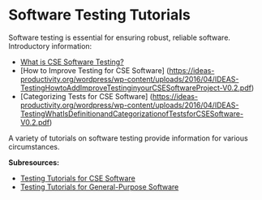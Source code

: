 
# Software Testing Tutorials

Software testing is essential for ensuring robust, reliable software.  Introductory information:
* [What is CSE Software Testing?](https://ideas-productivity.org/wordpress/wp-content/uploads/2016/04/IDEAS-TestingWhatAreSoftwareTestingPractices-V0.2.pdf)
* [How to Improve Testing for CSE Software] (https://ideas-productivity.org/wordpress/wp-content/uploads/2016/04/IDEAS-TestingHowtoAddImproveTestinginyourCSESoftwareProject-V0.2.pdf)
* [Categorizing Tests for CSE Software] (https://ideas-productivity.org/wordpress/wp-content/uploads/2016/04/IDEAS-TestingWhatIsDefinitionandCategorizationofTestsforCSESoftware-V0.2.pdf)

A variety of tutorials on software testing provide information for various circumstances.

**Subresources:**
- [Testing Tutorials for CSE Software](SwTestingTutorials.Cse.md)
- [Testing Tutorials for General-Purpose Software](SwTestingTutorials.General.md)

<!---
Publish: yes
Categories: reliability
Topics: [import from subresources]
Tags: [import from subresources]
Level: 2
Prerequisites: defaults
Aggregate: base
--->
